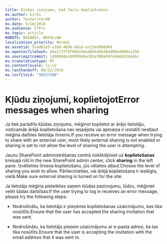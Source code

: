 ```yaml
---
title: Kļūdas ziņojumu, kad failu koplietošanu
ms.author: kirks
author: Techwriter40
ms.date: 9/18/2018
ms.audience: ITPro
ms.topic: article
ROBOTS: NOINDEX, NOFOLLOW
localization_priority: Normal
ms.assetid: 51ad61e5-a1b8-483b-b6a3-ec13ed09dd68
ms.openlocfilehash: dea173f74f8ddc6da485b44648a009a4900e1294
ms.sourcegitcommit: 1d98db8acb9959aba3b5e308a567ade6b62da56c
ms.translationtype: MT
ms.contentlocale: lv-LV
ms.lasthandoff: 08/22/2019
ms.locfileid: "36527298"
---
```

# <a name="error-messages-when-sharing"></a><span data-ttu-id="4bb60-102">Kļūdu ziņojumi, koplietojot</span><span class="sxs-lookup"><span data-stu-id="4bb60-102">Error messages when sharing</span></span>

<span data-ttu-id="4bb60-103">Ja tiek parādīts kļūdas ziņojums, mēģinot koplietot ar ārējo lietotāju, visticamāk ārējā koplietošana nav iespējota vai apmaiņa ir iestatīti neatļaut mēģina dalīties lietotāja līmenis.</span><span class="sxs-lookup"><span data-stu-id="4bb60-103">If you receive an error message when trying to share with an external user, most likely external sharing is not enabled or sharing is set to not allow the level of sharing the user is attempting.</span></span>
  
<span data-ttu-id="4bb60-104">Jaunu SharePoint administrēšanas centrā noklikšķiniet uz **koplietošanas** kreisajā rūtī.</span><span class="sxs-lookup"><span data-stu-id="4bb60-104">In the  new SharePoint admin center, click **sharing** in the left pane.</span></span> <span data-ttu-id="4bb60-105">Izvēlieties līmeņa koplietošanu, jūs vēlaties atļaut.</span><span class="sxs-lookup"><span data-stu-id="4bb60-105">Choose the level of sharing you wish to allow.</span></span> <span data-ttu-id="4bb60-106">Pārliecinieties, vai ārējā koplietošana ir ieslēgta, vietā.</span><span class="sxs-lookup"><span data-stu-id="4bb60-106">Make sure external sharing is turned on for the site.</span></span> 
  
<span data-ttu-id="4bb60-107">Ja lietotājs mēģina pieteikties saņem kļūdas paziņojumu, lūdzu, mēģiniet veikt šādas darbības:</span><span class="sxs-lookup"><span data-stu-id="4bb60-107">If the user trying to log in receives an error message, please try the following steps:</span></span>
  
- <span data-ttu-id="4bb60-108">Nodrošinātu, ka lietotājs ir pieņēmis koplietošanas uzaicinājumu, kas tika nosūtīts.</span><span class="sxs-lookup"><span data-stu-id="4bb60-108">Ensure that the user has accepted the sharing invitation that was sent.</span></span>
    
- <span data-ttu-id="4bb60-109">Nodrošinātu, ka lietotājs pieņem uzaicinājumu ar e-pasta adresi, ka tas tika nosūtīts.</span><span class="sxs-lookup"><span data-stu-id="4bb60-109">Ensure that the user is accepting the invitation with the email address that it was sent to.</span></span>
    

